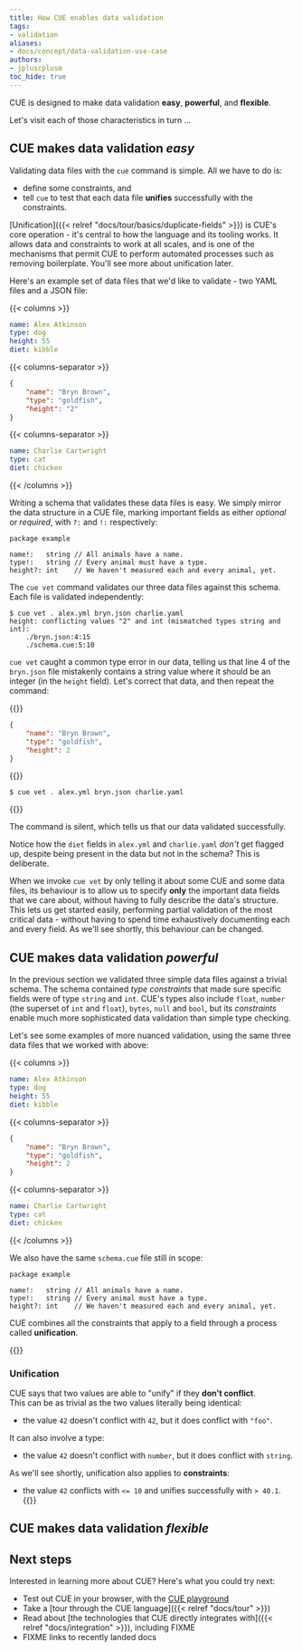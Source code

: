 ```yaml
---
title: How CUE enables data validation
tags:
- validation
aliases:
- docs/concept/data-validation-use-case
authors:
- jpluscplusm
toc_hide: true
---
```


CUE is designed to make data validation **easy**, **powerful**, and **flexible**.

Let's visit each of those characteristics in turn ...

<!--
FIXME: client-side validation motivation from
https://cuelang.org/docs/concept/data-validation-use-case/#client-side-validation

In this guide, we'll explore some ways that CUE helps ensure data validity by
starting small, and building out from there.

-->

## CUE makes data validation *easy*

Validating data files with the `cue` command is simple. All we have to do is:

- define some constraints, and
- tell `cue` to test that each data file **unifies** successfully with the
  constraints.

[Unification]({{< relref "docs/tour/basics/duplicate-fields" >}}) is CUE's core
operation - it's central to how the language and its tooling works.
It allows data and constraints to work at all scales, and is one of the
mechanisms that permit CUE to perform automated processes such as removing
boilerplate. You'll see more about unification later.

<!--
{{< info >}}
{{< /info >}}
-->

Here's an example set of data files that we'd like to validate - two YAML files and a JSON file:

<!-- TODO: move to multi-file upload when https://cuelang.org/issues/2991 is resolved -->
{{< columns >}}
```yml { title="alex.yml" }
name: Alex Atkinson
type: dog
height: 55
diet: kibble
```
{{< columns-separator >}}
```json { title="bryn.json" }
{
    "name": "Bryn Brown",
    "type": "goldfish",
    "height": "2"
}
```
{{< columns-separator >}}
```yaml { title="charlie.yaml" }
name: Charlie Cartwright
type: cat
diet: chicken
```
{{< /columns >}}

Writing a schema that validates these data files is easy. We simply mirror the
data structure in a CUE file, marking important fields as either *optional* or
*required*, with `?:` and `!:` respectively:

```cue { title="schema.cue" }
package example

name!:   string // All animals have a name.
type!:   string // Every animal must have a type.
height?: int    // We haven't measured each and every animal, yet.
```

The `cue vet` command validates our three data files against this schema.
Each file is validated independently:

<!-- TODO: roll this missing required field demo into a later, multi-data-file example
  after https://github.com/cue-lang/cue/issues/2520 is addressed. -->

```text { title="TERMINAL" codeToCopy="Y3VlIHZldCAuIGFsZXgueW1sIGJyeW4uanNvbiBjaGFybGllLnlhbWw=" }
$ cue vet . alex.yml bryn.json charlie.yaml
height: conflicting values "2" and int (mismatched types string and int):
    ./bryn.json:4:15
    ./schema.cue:5:10
```

`cue vet` caught a common type error in our data, telling us that line 4 of the
`bryn.json` file mistakenly contains a string value where it should be an
integer (in the `height` field).
Let's correct that data, and then repeat the command:

{{<columns>}}
```json { title="bryn.json" }
{
    "name": "Bryn Brown",
    "type": "goldfish",
    "height": 2
}
```
{{<columns-separator>}}
```text { title="TERMINAL" codeToCopy="Y3VlIHZldCAuIGFsZXgueW1sIGJyeW4uanNvbiBjaGFybGllLnlhbWw=" }
$ cue vet . alex.yml bryn.json charlie.yaml
```
{{</columns>}}

The command is silent, which tells us that our data validated successfully.

Notice how the `diet` fields in `alex.yml` and `charlie.yaml` *don't* get
flagged up, despite being present in the data but not in the schema?  This is
deliberate.

When we invoke `cue vet` by only telling it about some CUE and some data files,
its behaviour is to allow us to specify **only** the important data fields that
we care about, without having to fully describe the data's structure. This lets
us get started easily, performing partial validation of the most critical data
\- without having to spend time exhaustively documenting each and every field.
As we'll see shortly, this behaviour can be changed.

## CUE makes data validation *powerful*

In the previous section we validated three simple data files against a trivial
schema. The schema contained *type constraints* that made sure specific fields
were of type `string` and `int`. CUE's types also include `float`, `number`
(the superset of `int` and `float`), `bytes`, `null` and `bool`, but its
*constraints* enable much more sophisticated data validation than simple type
checking.

Let's see some examples of more nuanced validation, using the same three data
files that we worked with above:

{{< columns >}}
```yml { title="alex.yml" }
name: Alex Atkinson
type: dog
height: 55
diet: kibble
```
{{< columns-separator >}}
```json { title="bryn.json" }
{
    "name": "Bryn Brown",
    "type": "goldfish",
    "height": 2
}
```
{{< columns-separator >}}
```yaml { title="charlie.yaml" }
name: Charlie Cartwright
type: cat
diet: chicken
```
{{< /columns >}}

We also have the same `schema.cue` file still in scope:

```cue { title="schema.cue" }
package example

name!:   string // All animals have a name.
type!:   string // Every animal must have a type.
height?: int    // We haven't measured each and every animal, yet.
```

CUE combines all the constraints that apply to a field through a process called
**unification**. 

{{<info>}}
### Unification

CUE says that two values are able to "unify" if they **don't conflict**.\
This can be as trivial as the two values literally being identical:
- the value `42` doesn't conflict with `42`, but it does conflict with `"foo"`.

It can also involve a type:
- the value `42` doesn't conflict with `number`, but it does conflict with `string`.

As we'll see shortly, unification also applies to **constraints**: 
- the value `42` conflicts with `<= 10` and unifies successfully with `> 40.1`.
{{</info>}}

<!-- FIXME: example building on previous section:

- policy.cue, unified with schema.cue:
  - height: <50
  - type: disjunction omitting "goldfish"

Point out: unification applies to constraints, not just values.
Show failure x2, fix policy.
(Vet should show both failures in a single invocation.)
Mention other constraints. Mention closedness.
Example with bounds using references (or is this under "flexible"?)
-->

## CUE makes data validation *flexible*

<!-- FIXME: fresh(?) example, using JSON Schema alone (directly), and then unifying it with additional CUE detail

Show data being validated from files, then an example from stdin.
"if" clause, applying constraints selectively.
-->

<!--
## Document databases
FIXME: adapt https://cuelang.org/docs/concept/data-validation-use-case/#validating-document-oriented-databases

FIXME: remainder of guide - what else needs covering?
-->

<!-- FIXME: delete when not needed
### Prohibiting unknown fields

As we've seen, the simplest way of invoking `cue vet` optimises for a common
case: where unknown fields need to be permitted in data files, whilst
validating known fields.
That's useful when folks are starting out with data validation, before they've
invested the time needed to construct schemas that *fully* describes their data
\- but some teams need to be more rigorous.

CUE can **prohibit unknown fields using its concept of
[closedness]({{< relref "docs/tour/types/closed" >}})**.

In this example we take the data from the previous example,
fix its problem, and re-validate it against a closed schema
that rejects unknown fields -
the `#Pet` [definition]({{< relref "docs/tour/basics/definitions" >}}):

{{< code-tabs >}}
{{< code-tab name="schema.cue" language="cue" area="bottom-right" >}}
#Pet: {
	id!:       int
	name!:     string
	location?: string
	species?:  string
	diet?:     string
}
{{< /code-tab >}}
{{< code-tab name="nemo.yml" language="yml" area="bottom-left" >}}
id: 3
name: Nemo Clownfish
species: A. ocellaris
subfamily: Amphiprioninae
family: Pomacentridae
{{< /code-tab >}}
{{< code-tab name="charlie.yaml" language="yaml" area="bottom-left" >}}
id: 1
name: Charlie Cartwright
location: Ripon, North Yorkshire
species: cat
diet: kibble
{{< /code-tab >}}
{{< code-tab name="fred.json" language="json" area="bottom-left" >}}
{
    "id": 2,
    "name": "Fred",
    "location": "San Francisco",
    "species": "cat"
}
{{< /code-tab >}}
{{< code-tab name="TERMINAL" language="" area="top" type="terminal" codetocopy="Y3VlIHZldCBzY2hlbWEuY3VlIC1kICcjUGV0JyBuZW1vLnltbCBjaGFybGllLnlhbWwgZnJlZC5qc29u" >}}
$ cue vet schema.cue -d '#Pet' nemo.yml charlie.yaml fred.json
family: field not allowed:
    ./nemo.yml:5:1
    ./schema.cue:1:7
subfamily: field not allowed:
    ./nemo.yml:4:1
    ./schema.cue:1:7
{{< /code-tab >}}
{{< /code-tabs >}}

Nemo's `family` and `subfamily` fields aren't permitted because they're not
mentioned in the `#Pet` schema.


-->

## Next steps

Interested in learning more about CUE? Here's what you could try next:

- Test out CUE in your browser, with the [CUE playground](/play)
- Take a [tour through the CUE language]({{< relref "docs/tour" >}})
- Read about
  [the technologies that CUE directly integrates with]({{< relref "docs/integration" >}}), including FIXME
- FIXME links to recently landed docs
